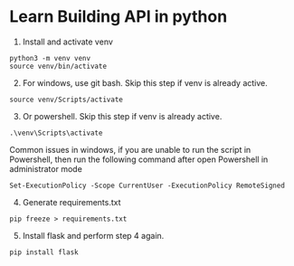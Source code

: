 # Learn Building API in python

1. Install and activate venv
````
python3 -m venv venv
source venv/bin/activate
````
2. For windows, use git bash. Skip this step if venv is already active.
````
source venv/Scripts/activate
````
3. Or powershell. Skip this step if venv is already active. 
````
.\venv\Scripts\activate
````
Common issues in windows, if you are unable to run the script in Powershell, then run the following command after open Powershell in administrator mode
````
Set-ExecutionPolicy -Scope CurrentUser -ExecutionPolicy RemoteSigned
````
4. Generate requirements.txt
````
pip freeze > requirements.txt
````
5. Install flask and perform step 4 again.
````
pip install flask
````